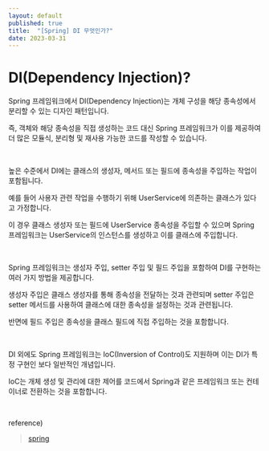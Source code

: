 ```yaml
---
layout: default
published: true
title:  "[Spring] DI 무엇인가?"
date: 2023-03-31
---
```


# DI(Dependency Injection)?  

Spring 프레임워크에서 DI(Dependency Injection)는 개체 구성을 해당 종속성에서 분리할 수 있는 디자인 패턴입니다.  

즉, 객체와 해당 종속성을 직접 생성하는 코드 대신 Spring 프레임워크가 이를 제공하여 더 많은 모듈식, 분리형 및 재사용 가능한 코드를 작성할 수 있습니다.  

<br>

높은 수준에서 DI에는 클래스의 생성자, 메서드 또는 필드에 종속성을 주입하는 작업이 포함됩니다.  

예를 들어 사용자 관련 작업을 수행하기 위해 UserService에 의존하는 클래스가 있다고 가정합니다.  

이 경우 클래스 생성자 또는 필드에 UserService 종속성을 주입할 수 있으며 Spring 프레임워크는 UserService의 인스턴스를 생성하고 이를 클래스에 주입합니다.  

<br>

Spring 프레임워크는 생성자 주입, setter 주입 및 필드 주입을 포함하여 DI를 구현하는 여러 가지 방법을 제공합니다.  

생성자 주입은 클래스 생성자를 통해 종속성을 전달하는 것과 관련되며 setter 주입은 setter 메서드를 사용하여 클래스에 대한 종속성을 설정하는 것과 관련됩니다.  

반면에 필드 주입은 종속성을 클래스 필드에 직접 주입하는 것을 포함합니다.  

<br>

DI 외에도 Spring 프레임워크는 IoC(Inversion of Control)도 지원하며 이는 DI가 특정 구현인 보다 일반적인 개념입니다.  

IoC는 개체 생성 및 관리에 대한 제어를 코드에서 Spring과 같은 프레임워크 또는 컨테이너로 전환하는 것을 포함합니다.  

<br>

reference)  
>[spring](https://docs.spring.io/spring-framework/docs/current/reference/html/core.html#beans-dependencies)  
